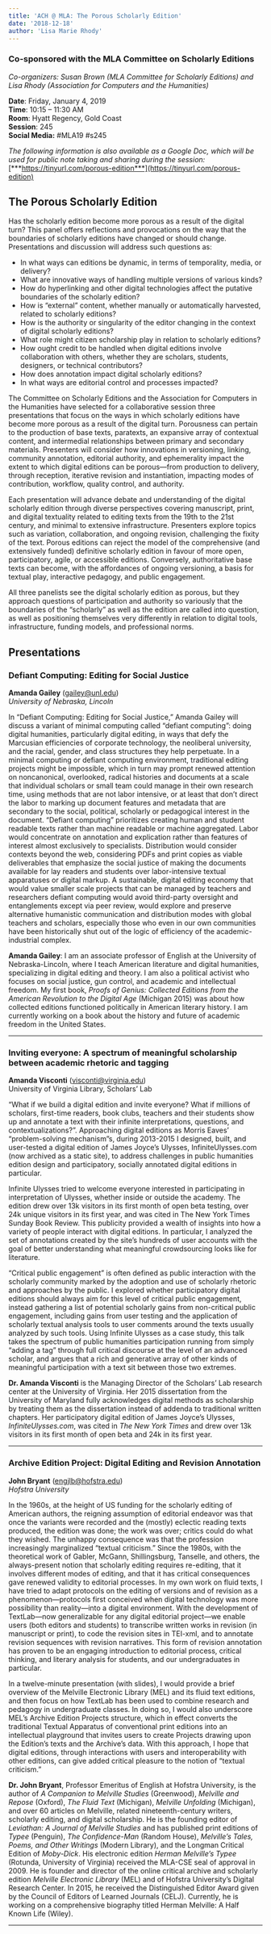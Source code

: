 ```yaml
---
title: 'ACH @ MLA: The Porous Scholarly Edition'
date: '2018-12-18'
author: 'Lisa Marie Rhody'
---
```

### Co-sponsored with the MLA Committee on Scholarly Editions

*Co-organizers: Susan Brown (MLA Committee for Scholarly Editions) and Lisa Rhody (Association for Computers and the Humanities)*   

**Date**: Friday, January 4, 2019  
**Time**: 10:15 – 11:30 AM  
**Room**: Hyatt Regency, Gold Coast  
**Session**: 245  
**Social Media:** #MLA19 #s245

*The following information is also available as a Google Doc, which will be used for public note taking and sharing during the session:* [***https://tinyurl.com/porous-edition***](https://tinyurl.com/porous-edition)

The Porous Scholarly Edition
----------------------------

Has the scholarly edition become more porous as a result of the digital turn? This panel offers reflections and provocations on the way that the boundaries of scholarly editions have changed or should change. Presentations and discussion will address such questions as:

- In what ways can editions be dynamic, in terms of temporality, media, or delivery?
- What are innovative ways of handling multiple versions of various kinds?
- How do hyperlinking and other digital technologies affect the putative boundaries of the scholarly edition?
- How is “external” content, whether manually or automatically harvested, related to scholarly editions?
- How is the authority or singularity of the editor changing in the context of digital scholarly editions?
- What role might citizen scholarship play in relation to scholarly editions?
- How ought credit to be handled when digital editions involve collaboration with others, whether they are scholars, students, designers, or technical contributors?
- How does annotation impact digital scholarly editions?
- In what ways are editorial control and processes impacted?

The Committee on Scholarly Editions and the Association for Computers in the Humanities have selected for a collaborative session three presentations that focus on the ways in which scholarly editions have become more porous as a result of the digital turn. Porousness can pertain to the production of base texts, paratexts, an expansive array of contextual content, and intermedial relationships between primary and secondary materials. Presenters will consider how innovations in versioning, linking, community annotation, editorial authority, and ephemerality impact the extent to which digital editions can be porous—from production to delivery, through reception, iterative revision and instantiation, impacting modes of contribution, workflow, quality control, and authority.

Each presentation will advance debate and understanding of the digital scholarly edition through diverse perspectives covering manuscript, print, and digital textuality related to editing texts from the 19th to the 21st century, and minimal to extensive infrastructure. Presenters explore topics such as variation, collaboration, and ongoing revision, challenging the fixity of the text. Porous editions can reject the model of the comprehensive (and extensively funded) definitive scholarly edition in favour of more open, participatory, agile, or accessible editions. Conversely, authoritative base texts can become, with the affordances of ongoing versioning, a basis for textual play, interactive pedagogy, and public engagement.

All three panelists see the digital scholarly edition as porous, but they approach questions of participation and authority so variously that the boundaries of the “scholarly” as well as the edition are called into question, as well as positioning themselves very differently in relation to digital tools, infrastructure, funding models, and professional norms.

Presentations
-------------

### Defiant Computing: Editing for Social Justice

**Amanda Gailey** (gailey@unl.edu)  
*University of Nebraska, Lincoln*

In “Defiant Computing: Editing for Social Justice,” Amanda Gailey will discuss a variant of minimal computing called “defiant computing”: doing digital humanities, particularly digital editing, in ways that defy the Marcusian efficiencies of corporate technology, the neoliberal university, and the racial, gender, and class structures they help perpetuate. In a minimal computing or defiant computing environment, traditional editing projects might be impossible, which in turn may prompt renewed attention on noncanonical, overlooked, radical histories and documents at a scale that individual scholars or small team could manage in their own research time, using methods that are not labor intensive, or at least that don’t direct the labor to marking up document features and metadata that are secondary to the social, political, scholarly or pedagogical interest in the document. “Defiant computing” prioritizes creating human and student readable texts rather than machine readable or machine aggregated. Labor would concentrate on annotation and explication rather than features of interest almost exclusively to specialists. Distribution would consider contexts beyond the web, considering PDFs and print copies as viable deliverables that emphasize the social justice of making the documents available for lay readers and students over labor-intensive textual apparatuses or digital markup. A sustainable, digital editing economy that would value smaller scale projects that can be managed by teachers and researchers defiant computing would avoid third-party oversight and entanglements except via peer review, would explore and preserve alternative humanistic communication and distribution modes with global teachers and scholars, especially those who even in our own communities have been historically shut out of the logic of efficiency of the academic-industrial complex.

**Amanda Gailey**: I am an associate professor of English at the University of Nebraska-Lincoln, where I teach American literature and digital humanities, specializing in digital editing and theory. I am also a political activist who focuses on social justice, gun control, and academic and intellectual freedom. My first book, *Proofs of Genius: Collected Editions from the American Revolution to the Digital Age* (Michigan 2015) was about how collected editions functioned politically in American literary history. I am currently working on a book about the history and future of academic freedom in the United States.

- - - - - -

### Inviting everyone: A spectrum of meaningful scholarship between academic rhetoric and tagging

**Amanda Visconti** (visconti@virginia.edu)  
University of Virginia Library, Scholars’ Lab

“What if we build a digital edition and invite everyone? What if millions of scholars, first-time readers, book clubs, teachers and their students show up and annotate a text with their infinite interpretations, questions, and contextualizations?”. Approaching digital editions as Morris Eaves’ “problem-solving mechanism”s, during 2013-2015 I designed, built, and user-tested a digital edition of James Joyce’s Ulysses, InfiniteUlysses.com (now archived as a static site), to address challenges in public humanities edition design and participatory, socially annotated digital editions in particular.

Infinite Ulysses tried to welcome everyone interested in participating in interpretation of Ulysses, whether inside or outside the academy. The edition drew over 13k visitors in its first month of open beta testing, over 24k unique visitors in its first year, and was cited in The New York Times Sunday Book Review. This publicity provided a wealth of insights into how a variety of people interact with digital editions. In particular, I analyzed the set of annotations created by the site’s hundreds of user accounts with the goal of better understanding what meaningful crowdsourcing looks like for literature.

“Critical public engagement” is often defined as public interaction with the scholarly community marked by the adoption and use of scholarly rhetoric and approaches by the public. I explored whether participatory digital editions should always aim for this level of critical public engagement, instead gathering a list of potential scholarly gains from non-critical public engagement, including gains from user testing and the application of scholarly textual analysis tools to user comments around the texts usually analyzed by such tools. Using Infinite Ulysses as a case study, this talk takes the spectrum of public humanities participation running from simply “adding a tag” through full critical discourse at the level of an advanced scholar, and argues that a rich and generative array of other kinds of meaningful participation with a text sit between those two extremes.

**Dr. Amanda Visconti** is the Managing Director of the Scholars’ Lab research center at the University of Virginia. Her 2015 dissertation from the University of Maryland fully acknowledges digital methods as scholarship by treating them as the dissertation instead of addenda to traditional written chapters. Her participatory digital edition of James Joyce’s Ulysses, *InfiniteUlysses.com*, was cited in *The New York Times* and drew over 13k visitors in its first month of open beta and 24k in its first year.

- - - - - -

### Archive Edition Project: Digital Editing and Revision Annotation

**John Bryant** (engjlb@hofstra.edu)  
*Hofstra University*

In the 1960s, at the height of US funding for the scholarly editing of American authors, the reigning assumption of editorial endeavor was that once the variants were recorded and the (mostly) eclectic reading texts produced, the edition was done; the work was over; critics could do what they wished. The unhappy consequence was that the profession increasingly marginalized “textual criticism.” Since the 1980s, with the theoretical work of Gabler, McGann, Shillingsburg, Tanselle, and others, the always-present notion that scholarly editing requires re-editing, that it involves different modes of editing, and that it has critical consequences gave renewed validity to editorial processes. In my own work on fluid texts, I have tried to adapt protocols on the editing of versions and of revision as a phenomenon—protocols first conceived when digital technology was more possibility than reality—into a digital environment. With the development of TextLab—now generalizable for any digital editorial project—we enable users (both editors and students) to transcribe written works in revision (in manuscript or print), to code the revision sites in TEI-xml, and to annotate revision sequences with revision narratives. This form of revision annotation has proven to be an engaging introduction to editorial process, critical thinking, and literary analysis for students, and our undergraduates in particular.

In a twelve-minute presentation (with slides), I would provide a brief overview of the Melville Electronic Library (MEL) and its fluid text editions, and then focus on how TextLab has been used to combine research and pedagogy in undergraduate classes. In doing so, I would also underscore MEL’s Archive Edition Projects structure, which in effect converts the traditional Textual Apparatus of conventional print editions into an intellectual playground that invites users to create Projects drawing upon the Edition’s texts and the Archive’s data. With this approach, I hope that digital editions, through interactions with users and interoperability with other editions, can give added critical pleasure to the notion of “textual criticism.”


**Dr. John Bryant**, Professor Emeritus of English at Hofstra University, is the author of *A Companion to Melville Studies* (Greenwood), *Melville and Repose* (Oxford), *The Fluid Text* (Michigan), *Melville Unfolding* (Michigan), and over 60 articles on Melville, related nineteenth-century writers, scholarly editing, and digital scholarship. He is the founding editor of *Leviathan: A Journal of Melville Studies* and has published print editions of *Typee* (Penguin), *The Confidence-Man* (Random House), *Melville’s Tales, Poems, and Other Writings* (Modern Library), and the Longman Critical Edition of *Moby-Dick*. His electronic edition *Herman Melville’s Typee* (Rotunda, University of Virginia) received the MLA-CSE seal of approval in 2009. He is founder and director of the online critical archive and scholarly edition *Melville Electronic Library* (MEL) and of Hofstra University’s Digital Research Center. In 2015, he received the Distinguished Editor Award given by the Council of Editors of Learned Journals (CELJ). Currently, he is working on a comprehensive biography titled Herman Melville: A Half Known Life (Wiley).

- - - - - -